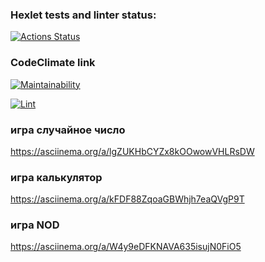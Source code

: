 ### Hexlet tests and linter status:

[![Actions Status](https://github.com/drkalach/frontend-project-lvl1/workflows/hexlet-check/badge.svg)](https://github.com/drkalach/frontend-project-lvl1/actions)

### CodeClimate link

[![Maintainability](https://api.codeclimate.com/v1/badges/a99a88d28ad37a79dbf6/maintainability)](https://codeclimate.com/github/codeclimate/codeclimate/maintainability)

[![Lint](https://github.com/drkalach/frontend-project-lvl1/actions/workflows/blank.yml/badge.svg?branch=main)](https://github.com/drkalach/frontend-project-lvl1/actions/workflows/blank.yml)

### игра случайное число 

https://asciinema.org/a/lgZUKHbCYZx8kOOwowVHLRsDW

### игра калькулятор 

https://asciinema.org/a/kFDF88ZqoaGBWhjh7eaQVgP9T

### игра NOD

https://asciinema.org/a/W4y9eDFKNAVA635isujN0FiO5
